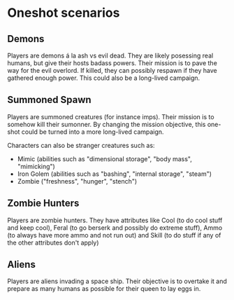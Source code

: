Oneshot scenarios
=================

Demons
------
Players are demons á la ash vs evil dead.
They are likely posessing real humans, but give their
hosts badass powers.
Their mission is to pave the way for the evil overlord.
If killed, they can possibly respawn if they have gathered enough power.
This could also be a long-lived campaign.

Summoned Spawn
--------------
Players are summoned creatures (for instance imps).
Their mission is to somehow kill their sumonner.
By changing the mission objective, this one-shot could be
turned into a more long-lived campaign.

Characters can also be stranger creatures such as:
* Mimic (abilities such as "dimensional storage", "body mass", "mimicking")
* Iron Golem (abilities such as "bashing", "internal storage", "steam")
* Zombie ("freshness", "hunger", "stench")


Zombie Hunters
--------------
Players are zombie hunters.
They have attributes like Cool (to do cool stuff and keep cool),
Feral (to go berserk and possibly do extreme stuff),
Ammo (to always have more ammo and not run out)
and Skill (to do stuff if any of the other attributes don't apply)


Aliens
------
Players are aliens invading a space ship.
Their objective is to overtake it and prepare as many humans
as possible for their queen to lay eggs in.
